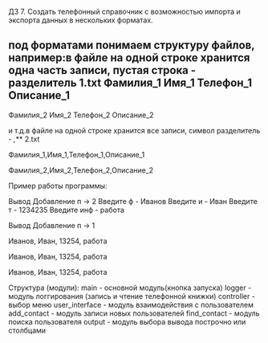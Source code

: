 ДЗ 7.
Создать телефонный справочник с возможностью импорта и экспорта данных в нескольких форматах.

под форматами понимаем структуру файлов, например:в файле на одной строке хранится одна часть записи, пустая строка - разделитель
1.txt
Фамилия_1
Имя_1
Телефон_1
Описание_1
-----------
Фамилия_2
Имя_2
Телефон_2
Описание_2

и т.д.в файле на одной строке хранится все записи, символ разделитель - *,***
2.txt

Фамилия_1,Имя_1,Телефон_1,Описание_1

Фамилия_2,Имя_2,Телефон_2,Описание_2

Пример работы программы:

Вывод
Добавление
п -> 2
Введите ф - Иванов
Введите и - Иван
Введите т - 1234235
Введите инф - работа

Вывод
Добавление
п -> 1

Иванов, Иван, 13254, работа

Иванов, Иван, 13254, работа

Иванов, Иван, 13254, работа

Структура (модули):
main - основной модуль(кнопка запуска)
logger - модуль логгирования (запись и чтение телефонной книжки)
controller - выбор меню
user_interface - модуль взаимодействия с пользователем
add_contact - модуль записи новых пользователей
find_contact - модуль поиска пользователя
output - модуль выбора вывода построчно или столбцами